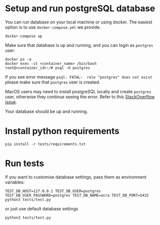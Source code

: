 # Setup and run postgreSQL database

You can run database on your local machine or using docker. The easiest option is to use `docker-compose.yml` we provide.

```console
docker-compose up
```

Make sure that database is up and running, and you can login as `postgres` user:

```console
docker ps -a
docker exec -it <container_name> /bin/bash
root@<container_id>:/# psql -U postgres
```

If you see error message `psql: FATAL:  role "postgres" does not exist` please make sure that `postgres` user is created. 


MacOS users may need to install postgreSQL locally and create `postgres` user, otherwise they continue seeing the error. Refer to this [StackOverflow issue](https://stackoverflow.com/a/35308200/2238082).

Your database should be up and running.

# Install python requirements

```console
pip install -r tests/requirements.txt
```


# Run tests

If you want to customise database settings, pass them as environment variables:

```console
TEST_DB_HOST=127.0.0.1 TEST_DB_USER=postgres TEST_DB_USER_PASSWORD=postgres TEST_DB_NAME=acra TEST_DB_PORT=5432  python3 tests/test.py
``` 

or just use default database settings

```console
python3 tests/test.py
```